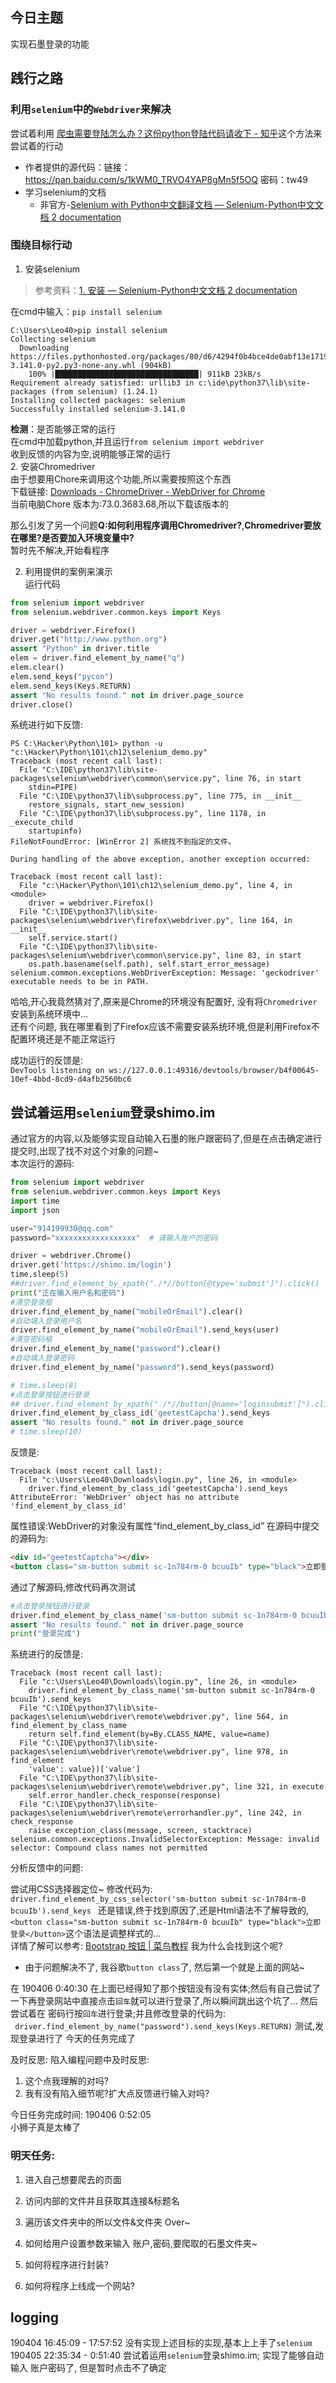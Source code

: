 ## 今日主题  
实现石墨登录的功能     
## 践行之路  
### 利用`selenium`中的`Webdriver`来解决
尝试着利用 [爬虫需要登陆怎么办？这份python登陆代码请收下 - 知乎](https://zhuanlan.zhihu.com/p/39810121)这个方法来尝试着的行动  
- 作者提供的源代码：链接：<https://pan.baidu.com/s/1kWM0_TRVO4YAP8gMn5f5OQ>  密码：tw49    
- 学习selenium的文档  
    - 非官方-[Selenium with Python中文翻译文档 — Selenium-Python中文文档 2 documentation](https://selenium-python-zh.readthedocs.io/en/latest/index.html)  


### 围绕目标行动 
1. 安装selenium   
> 参考资料：[1. 安装 — Selenium-Python中文文档 2 documentation](https://selenium-python-zh.readthedocs.io/en/latest/installation.html#python-bindings-for-selenium)  

在cmd中输入：`pip install selenium`
``` 
C:\Users\Leo40>pip install selenium
Collecting selenium
  Downloading https://files.pythonhosted.org/packages/80/d6/4294f0b4bce4de0abf13e17190289f9d0613b0a44e5dd6a7f5ca98459853/selenium-3.141.0-py2.py3-none-any.whl (904kB)
    100% |████████████████████████████████| 911kB 23kB/s
Requirement already satisfied: urllib3 in c:\ide\python37\lib\site-packages (from selenium) (1.24.1)
Installing collected packages: selenium
Successfully installed selenium-3.141.0 
``` 
**检测**：是否能够正常的运行  
在cmd中加载python,并且运行`from selenium import webdriver`  
收到反馈的内容为空,说明能够正常的运行  
2. 安装Chromedriver  
由于想要用Chore来调用这个功能,所以需要按照这个东西  
下载链接: [Downloads - ChromeDriver - WebDriver for Chrome](https://sites.google.com/a/chromium.org/chromedriver/downloads)    
当前电脑Chore 版本为:73.0.3683.68,所以下载该版本的  

那么引发了另一个问题**Q:如何利用程序调用Chromedriver?**,**Chromedriver要放在哪里?是否要加入环境变量中?**  
暂时先不解决,开始看程序 

2. 利用提供的案例来演示  
运行代码  
``` python  
from selenium import webdriver
from selenium.webdriver.common.keys import Keys

driver = webdriver.Firefox()
driver.get("http://www.python.org")
assert "Python" in driver.title
elem = driver.find_element_by_name("q")
elem.clear()
elem.send_keys("pycon")
elem.send_keys(Keys.RETURN)
assert "No results found." not in driver.page_source
driver.close()
```    

系统进行如下反馈:   

```
PS C:\Hacker\Python\101> python -u "c:\Hacker\Python\101\ch12\selenium_demo.py"
Traceback (most recent call last):
  File "C:\IDE\python37\lib\site-packages\selenium\webdriver\common\service.py", line 76, in start
    stdin=PIPE)
  File "C:\IDE\python37\lib\subprocess.py", line 775, in __init__
    restore_signals, start_new_session)
  File "C:\IDE\python37\lib\subprocess.py", line 1178, in _execute_child
    startupinfo)
FileNotFoundError: [WinError 2] 系统找不到指定的文件。

During handling of the above exception, another exception occurred:

Traceback (most recent call last):
  File "c:\Hacker\Python\101\ch12\selenium_demo.py", line 4, in <module>
    driver = webdriver.Firefox()
  File "C:\IDE\python37\lib\site-packages\selenium\webdriver\firefox\webdriver.py", line 164, in
__init__
    self.service.start()
  File "C:\IDE\python37\lib\site-packages\selenium\webdriver\common\service.py", line 83, in start
    os.path.basename(self.path), self.start_error_message)
selenium.common.exceptions.WebDriverException: Message: 'geckodriver' executable needs to be in PATH.
```   
哈哈,开心我竟然猜对了,原来是Chrome的环境没有配置好, 没有将`Chromedriver`安装到系统环境中...  
还有个问题, 我在哪里看到了Firefox应该不需要安装系统环境,但是利用Firefox不配置环境还是不能正常运行      

成功运行的反馈是:  
`DevTools listening on ws://127.0.0.1:49316/devtools/browser/b4f00645-10ef-4bbd-8cd9-d4afb2560bc6 `  

## 尝试着运用`selenium`登录shimo.im  
通过官方的内容,以及能够实现自动输入石墨的账户跟密码了,但是在点击确定进行提交时,出现了找不对这个对象的问题~  
本次运行的源码:
```python
from selenium import webdriver
from selenium.webdriver.common.keys import Keys
import time
import json

user="914199930@qq.com"
password="xxxxxxxxxxxxxxxxxx"  # 请输入账户的密码

driver = webdriver.Chrome()
driver.get('https://shimo.im/login')
time.sleep(5)
##driver.find_element_by_xpath("./*//button[@type='submit']").click()
print("正在输入用户名和密码")
#清空登录框
driver.find_element_by_name("mobileOrEmail").clear()
#自动填入登录用户名
driver.find_element_by_name("mobileOrEmail").send_keys(user)
#清空密码框
driver.find_element_by_name("password").clear()
#自动填入登录密码
driver.find_element_by_name("password").send_keys(password)

# time.sleep(8)
#点击登录按钮进行登录
## driver.find_element_by_xpath("./*//button[@name='loginsubmit']").click()
driver.find_element_by_class_id('geetestCapcha').send_keys
assert "No results found." not in driver.page_source 
# time.sleep(10)
```  
反馈是:  
```
Traceback (most recent call last):
  File "c:\Users\Leo40\Downloads\login.py", line 26, in <module>
    driver.find_element_by_class_id('geetestCapcha').send_keys
AttributeError: 'WebDriver' object has no attribute 'find_element_by_class_id'
```    
属性错误:WebDriver的对象没有属性“find_element_by_class_id” 
在源码中提交的源码为:  
```html
<div id="geetestCaptcha"></div>
<button class="sm-button submit sc-1n784rm-0 bcuuIb" type="black">立即登录</button>
```  
通过了解源码,修改代码再次测试
```python
#点击登录按钮进行登录
driver.find_element_by_class_name('sm-button submit sc-1n784rm-0 bcuuIb').send_keys
assert "No results found." not in driver.page_source 
print("登录完成")
```
系统进行的反馈是:
```
Traceback (most recent call last):
  File "c:\Users\Leo40\Downloads\login.py", line 26, in <module>
    driver.find_element_by_class_name('sm-button submit sc-1n784rm-0 bcuuIb').send_keys
  File "C:\IDE\python37\lib\site-packages\selenium\webdriver\remote\webdriver.py", line 564, in find_element_by_class_name
    return self.find_element(by=By.CLASS_NAME, value=name)
  File "C:\IDE\python37\lib\site-packages\selenium\webdriver\remote\webdriver.py", line 978, in find_element
    'value': value})['value']
  File "C:\IDE\python37\lib\site-packages\selenium\webdriver\remote\webdriver.py", line 321, in execute
    self.error_handler.check_response(response)
  File "C:\IDE\python37\lib\site-packages\selenium\webdriver\remote\errorhandler.py", line 242, in check_response
    raise exception_class(message, screen, stacktrace)
selenium.common.exceptions.InvalidSelectorException: Message: invalid selector: Compound class names not permitted
``` 
分析反馈中的问题: 

尝试用CSS选择器定位~
修改代码为: 
`driver.find_element_by_css_selector('sm-button submit sc-1n784rm-0 bcuuIb').send_keys `
还是错误,终于找到原因了,还是Html语法不了解导致的,`<button class="sm-button submit sc-1n784rm-0 bcuuIb" type="black">立即登录</button>`这个语法是调整样式的...  
详情了解可以参考: [Bootstrap 按钮 | 菜鸟教程](http://www.runoob.com/bootstrap/bootstrap-buttons.html) 
我为什么会找到这个呢?
- 由于问题解决不了, 我谷歌`button class`了, 然后第一个就是上面的网站~

在 190406 0:40:30 在上面已经得知了那个按钮没有没有实体;然后有自己尝试了一下再登录网站中直接点击`回车`就可以进行登录了,所以瞬间跳出这个坑了... 
然后尝试着在 密码行按`回车`进行登录;并且修改登录的代码为:  
` driver.find_element_by_name("password").send_keys(Keys.RETURN)` 
测试,发现登录进行了 今天的任务完成了 

及时反思: 
陷入编程问题中及时反思:
1. 这个点我理解的对吗?
2. 我有没有陷入细节呢?扩大点反馈进行输入对吗?

今日任务完成时间: 190406 0:52:05  
小狮子真是太棒了  

### 明天任务:   

1. 进入自己想要爬去的页面
2. 访问内部的文件并且获取其连接&标题名
3. 遍历该文件夹中的所以文件&文件夹
Over~

1. 如何给用户设置参数来输入 账户,密码,要爬取的石墨文件夹~
2. 如何将程序进行封装?
3. 如何将程序上线成一个网站?






## logging  
190404 16:45:09 - 17:57:52 没有实现上述目标的实现,基本上上手了`selenium` 
190405 22:35:34 - 0:51:40    尝试着运用`selenium`登录shimo.im; 实现了能够自动输入 账户密码了, 但是暂时点击不了确定